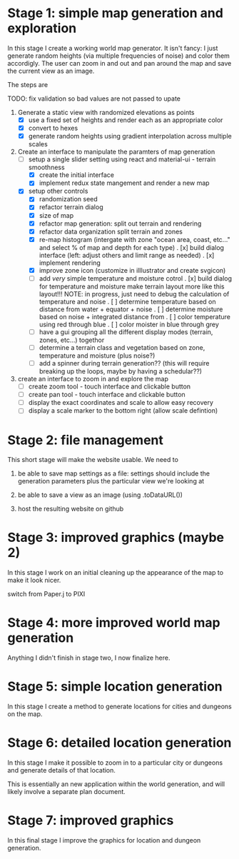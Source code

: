 

# Stage 1: simple map generation and exploration

In this stage I create a working world map generator. It isn't fancy: I just generate random heights (via multiple frequencies of noise) and color them accordigly. The user can zoom in and out and pan around the map and save the current view as an image.

The steps are

TODO: fix validation so bad values are not passed to upate

1. Generate a static view with randomized elevations as points
   - [x] use a fixed set of heights and render each as an appropriate color
   - [x] convert to hexes
   - [x] generate random heights using gradient interpolation across multiple scales
2. Create an interface to manipulate the paramters of map generation
   - [ ] setup a single slider setting using react and material-ui - terrain smoothness
       * [x] create the initial interface
       * [x] implement redux state mangement and render a new map
   - [x] setup other controls
       * [x] randomization seed
       * [x] refactor terrain dialog
       * [x] size of map
       * [x] refactor map generation: split out terrain and rendering
       * [x] refactor data organization split terrain and zones
       * [x] re-map histogram (intergate with zone "ocean area, coast, etc..."
             and select % of map and depth for each type)
             . [x] build dialog interface (left: adjust others and limit range
                   as needed)
             . [x] implement rendering
       * [x] improve zone icon (customize in illlustrator and create svgicon)
       * [ ] add *very* simple temperature and moisture cotrol
             . [x] build dialog for temperature and moisture
                   make terrain layout more like this layout!!!
             NOTE: in progress, just need to debug the calculation of
             temperature and noise
             . [ ] determine temperature based on distance from water +
                   equator + noise
             . [ ] determine moisture based on noise + integrated distance from 
             . [ ] color temperature using red through blue
             . [ ] color moister in blue through grey
       * [ ] have a gui grouping all the different display modes (terrain, zones, etc...)
             togethor
       * [ ] determine a terrain class and vegetation based on zone, temperature
             and moisture (plus noise?)
       * [ ] add a spinner during terrain generation?? 
            (this will require breaking up the loops, maybe by
             having a schedular??)

3. create an interface to zoom in and explore the map
   - [ ] create zoom tool - touch interface and clickable button
   - [ ] create pan tool - touch interface and clickable button
   - [ ] display the exact coordinates and scale to allow easy recovery
   - [ ] display a scale marker to the bottom right (allow scale defintion)

# Stage 2: file management

This short stage will make the website usable. We need to

1. be able to save map settings as a file: settings should include the generation
parameters plus the particular view we're looking at

2. be able to save a view as an image (using .toDataURL())

3. host the resulting website on github

# Stage 3: improved graphics (maybe 2)

In this stage I work on an initial cleaning up the appearance of the map
to make it look nicer.

switch from Paper.j to PIXI

# Stage 4: more improved world map generation

Anything I didn't finish in stage two, I now finalize here.

# Stage 5: simple location generation

In this stage I create a method to generate locations for cities and dungeons on the map.

# Stage 6: detailed location generation

In this stage I make it possible to zoom in to a particular city or dungeons and generate
details of that location.

This is essentially an new application within the world generation, and will
 likely involve a separate plan document.

# Stage 7: improved graphics

In this final stage I improve the graphics for location and dungeon generation.
